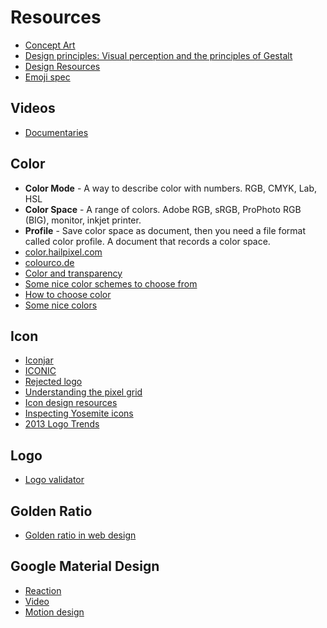 # Resources

* [Concept Art](http://www.conceptart.org/forums/)
* [Design principles: Visual perception and the principles of Gestalt](http://www.smashingmagazine.com/2014/03/28/design-principles-visual-perception-and-the-principles-of-gestalt/)
* [Design Resources](https://medium.com/design-ux/799d16952a56)
* [Emoji spec](http://www.unicode.org/reports/tr51/full-emoji-list.html)

## Videos

* [Documentaries](https://news.layervault.com/stories/28774-7-graphic-design-documentary-you-should-be-watching)

## Color

* **Color Mode** - A way to describe color with numbers. RGB, CMYK, Lab, HSL
* **Color Space** - A range of colors. Adobe RGB, sRGB, ProPhoto RGB (BIG), monitor, inkjet printer.
* **Profile** - Save color space as document, then you need a file format called color profile. A document that records a color space.
* [color.hailpixel.com](http://color.hailpixel.com/)
* [colourco.de](http://colourco.de/)
* [Color and transparency](http://viget.com/inspire/equating-color-and-transparency)
* [Some nice color schemes to choose from](http://pltts.me/)
* [How to choose color](https://news.layervault.com/stories/27684-ask-dn-how-do-you-createfind-beautiful-new-colour-schemes-to-use-)
* [Some nice colors](http://leaf.kortes.se/colors)

## Icon

* [Iconjar](http://geticonjar.com/)
* [ICONIC](https://useiconic.com)
* [Rejected logo](http://rejectedlogocompetition.com/)
* [Understanding the pixel grid](http://blog.symbolset.com/understanding-the-pixel-grid)
* [Icon design resources](http://www.madebyollin.com/blog.html#icon_design_resources)
* [Inspecting Yosemite icons](http://martiancraft.com/blog/2014/07/inspecting-yosemite-icons/)
* [2013 Logo Trends](http://www.logolounge.com/article/2013logotrends/#.U8pRBICSzyA)

## Logo

* [Logo validator](https://brandisty.com/validate)

## Golden Ratio

* [Golden ratio in web design](http://www.pencilscoop.com/2014/03/understanding-and-using-the-golden-ratio-in-web-design/)

## Google Material Design

* [Reaction](http://venturebeat.com/2014/06/27/top-designers-react-to-googles-new-material-design-language/)
* [Video](http://www.youtube.com/watch?v=dZqzz5lZFvo)
* [Motion design](http://paulstamatiou.com/design-provide-meaning-with-motion/)